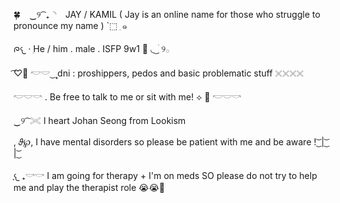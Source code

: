 🍀 ⠀‿୨ ͡ ₊◝⠀ JAY  / KAMIL ( Jay is an online name for those who struggle to pronounce my name ) `⬚  ִ    ๑

ᰍ𐔌 ·   ִHe / him . male . ISFP 9w1 🦭 ◟  ͜ ׄ  ִ୨𓂂
   
 ͡♡𝅼  𓎢𓎟 ͜    ۪۪۪  dni : proshippers, pedos and basic problematic stuff 𓏴𓏴𓏴𓏴
 
𓎢𓎟𓎡 . Be free to talk to me or sit with me! ⟡ 🪷 𓎢𓎟𓎡

‎‿୨ ͡  𓏵 I heart Johan Seong from Lookism  

, 𝜗℘, I have mental disorders so please be patient with me and be aware !  ͜͝ | ͜͝ | ͜͝  
 
 ִֶ𐔌 ₊𓎡𓎡 I am going for therapy + I'm on meds SO please do not try to help me and play the therapist role 😭😭🙏

